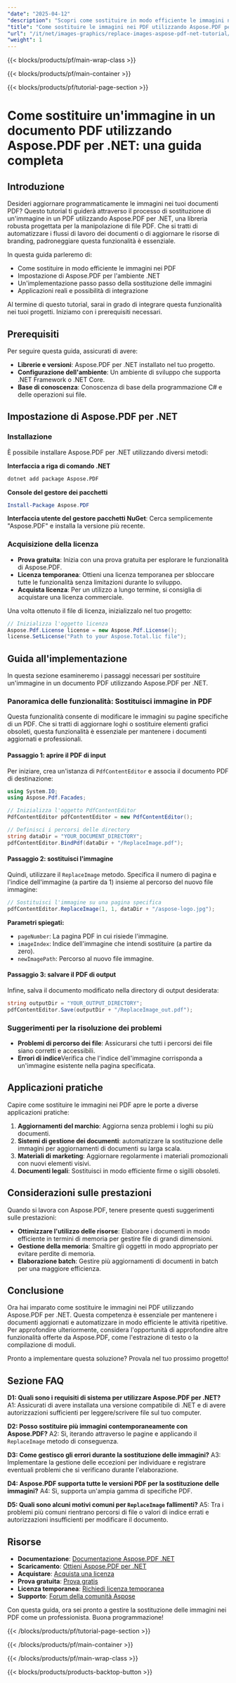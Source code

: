 ```yaml
---
"date": "2025-04-12"
"description": "Scopri come sostituire in modo efficiente le immagini nei documenti PDF utilizzando Aspose.PDF per .NET. Questa guida completa illustra la configurazione, l'implementazione e le applicazioni pratiche."
"title": "Come sostituire le immagini nei PDF utilizzando Aspose.PDF per .NET&#58; una guida completa"
"url": "/it/net/images-graphics/replace-images-aspose-pdf-net-tutorial/"
"weight": 1
---
```


{{< blocks/products/pf/main-wrap-class >}}

{{< blocks/products/pf/main-container >}}

{{< blocks/products/pf/tutorial-page-section >}}


# Come sostituire un'immagine in un documento PDF utilizzando Aspose.PDF per .NET: una guida completa

## Introduzione

Desideri aggiornare programmaticamente le immagini nei tuoi documenti PDF? Questo tutorial ti guiderà attraverso il processo di sostituzione di un'immagine in un PDF utilizzando Aspose.PDF per .NET, una libreria robusta progettata per la manipolazione di file PDF. Che si tratti di automatizzare i flussi di lavoro dei documenti o di aggiornare le risorse di branding, padroneggiare questa funzionalità è essenziale.

In questa guida parleremo di:
- Come sostituire in modo efficiente le immagini nei PDF
- Impostazione di Aspose.PDF per l'ambiente .NET
- Un'implementazione passo passo della sostituzione delle immagini
- Applicazioni reali e possibilità di integrazione

Al termine di questo tutorial, sarai in grado di integrare questa funzionalità nei tuoi progetti. Iniziamo con i prerequisiti necessari.

## Prerequisiti

Per seguire questa guida, assicurati di avere:
- **Librerie e versioni**: Aspose.PDF per .NET installato nel tuo progetto.
- **Configurazione dell'ambiente**: Un ambiente di sviluppo che supporta .NET Framework o .NET Core.
- **Base di conoscenza**: Conoscenza di base della programmazione C# e delle operazioni sui file.

## Impostazione di Aspose.PDF per .NET

### Installazione

È possibile installare Aspose.PDF per .NET utilizzando diversi metodi:

**Interfaccia a riga di comando .NET**
```bash
dotnet add package Aspose.PDF
```

**Console del gestore dei pacchetti**
```powershell
Install-Package Aspose.PDF
```

**Interfaccia utente del gestore pacchetti NuGet**: Cerca semplicemente "Aspose.PDF" e installa la versione più recente.

### Acquisizione della licenza
- **Prova gratuita**: Inizia con una prova gratuita per esplorare le funzionalità di Aspose.PDF.
- **Licenza temporanea**: Ottieni una licenza temporanea per sbloccare tutte le funzionalità senza limitazioni durante lo sviluppo.
- **Acquista licenza**: Per un utilizzo a lungo termine, si consiglia di acquistare una licenza commerciale. 

Una volta ottenuto il file di licenza, inizializzalo nel tuo progetto:
```csharp
// Inizializza l'oggetto licenza
Aspose.Pdf.License license = new Aspose.Pdf.License();
license.SetLicense("Path to your Aspose.Total.lic file");
```

## Guida all'implementazione

In questa sezione esamineremo i passaggi necessari per sostituire un'immagine in un documento PDF utilizzando Aspose.PDF per .NET.

### Panoramica delle funzionalità: Sostituisci immagine in PDF
Questa funzionalità consente di modificare le immagini su pagine specifiche di un PDF. Che si tratti di aggiornare loghi o sostituire elementi grafici obsoleti, questa funzionalità è essenziale per mantenere i documenti aggiornati e professionali.

#### Passaggio 1: aprire il PDF di input
Per iniziare, crea un'istanza di `PdfContentEditor` e associa il documento PDF di destinazione:
```csharp
using System.IO;
using Aspose.Pdf.Facades;

// Inizializza l'oggetto PdfContentEditor
PdfContentEditor pdfContentEditor = new PdfContentEditor();

// Definisci i percorsi delle directory
string dataDir = "YOUR_DOCUMENT_DIRECTORY";
pdfContentEditor.BindPdf(dataDir + "/ReplaceImage.pdf");
```
#### Passaggio 2: sostituisci l'immagine
Quindi, utilizzare il `ReplaceImage` metodo. Specifica il numero di pagina e l'indice dell'immagine (a partire da 1) insieme al percorso del nuovo file immagine:
```csharp
// Sostituisci l'immagine su una pagina specifica
pdfContentEditor.ReplaceImage(1, 1, dataDir + "/aspose-logo.jpg");
```
**Parametri spiegati:**
- `pageNumber`: La pagina PDF in cui risiede l'immagine.
- `imageIndex`: Indice dell'immagine che intendi sostituire (a partire da zero).
- `newImagePath`: Percorso al nuovo file immagine.

#### Passaggio 3: salvare il PDF di output
Infine, salva il documento modificato nella directory di output desiderata:
```csharp
string outputDir = "YOUR_OUTPUT_DIRECTORY";
pdfContentEditor.Save(outputDir + "/ReplaceImage_out.pdf");
```
### Suggerimenti per la risoluzione dei problemi
- **Problemi di percorso dei file**: Assicurarsi che tutti i percorsi dei file siano corretti e accessibili.
- **Errori di indice**Verifica che l'indice dell'immagine corrisponda a un'immagine esistente nella pagina specificata.

## Applicazioni pratiche
Capire come sostituire le immagini nei PDF apre le porte a diverse applicazioni pratiche:
1. **Aggiornamenti del marchio**: Aggiorna senza problemi i loghi su più documenti.
2. **Sistemi di gestione dei documenti**: automatizzare la sostituzione delle immagini per aggiornamenti di documenti su larga scala.
3. **Materiali di marketing**: Aggiornare regolarmente i materiali promozionali con nuovi elementi visivi.
4. **Documenti legali**: Sostituisci in modo efficiente firme o sigilli obsoleti.

## Considerazioni sulle prestazioni
Quando si lavora con Aspose.PDF, tenere presente questi suggerimenti sulle prestazioni:
- **Ottimizzare l'utilizzo delle risorse**: Elaborare i documenti in modo efficiente in termini di memoria per gestire file di grandi dimensioni.
- **Gestione della memoria**: Smaltire gli oggetti in modo appropriato per evitare perdite di memoria.
- **Elaborazione batch**: Gestire più aggiornamenti di documenti in batch per una maggiore efficienza.

## Conclusione
Ora hai imparato come sostituire le immagini nei PDF utilizzando Aspose.PDF per .NET. Questa competenza è essenziale per mantenere i documenti aggiornati e automatizzare in modo efficiente le attività ripetitive. Per approfondire ulteriormente, considera l'opportunità di approfondire altre funzionalità offerte da Aspose.PDF, come l'estrazione di testo o la compilazione di moduli.

Pronto a implementare questa soluzione? Provala nel tuo prossimo progetto!

## Sezione FAQ
**D1: Quali sono i requisiti di sistema per utilizzare Aspose.PDF per .NET?**
A1: Assicurati di avere installata una versione compatibile di .NET e di avere autorizzazioni sufficienti per leggere/scrivere file sul tuo computer.

**D2: Posso sostituire più immagini contemporaneamente con Aspose.PDF?**
A2: Sì, iterando attraverso le pagine e applicando il `ReplaceImage` metodo di conseguenza.

**D3: Come gestisco gli errori durante la sostituzione delle immagini?**
A3: Implementare la gestione delle eccezioni per individuare e registrare eventuali problemi che si verificano durante l'elaborazione.

**D4: Aspose.PDF supporta tutte le versioni PDF per la sostituzione delle immagini?**
A4: Sì, supporta un'ampia gamma di specifiche PDF.

**D5: Quali sono alcuni motivi comuni per `ReplaceImage` fallimenti?**
A5: Tra i problemi più comuni rientrano percorsi di file o valori di indice errati e autorizzazioni insufficienti per modificare il documento.

## Risorse
- **Documentazione**: [Documentazione Aspose.PDF .NET](https://reference.aspose.com/pdf/net/)
- **Scaricamento**: [Ottieni Aspose.PDF per .NET](https://releases.aspose.com/pdf/net/)
- **Acquistare**: [Acquista una licenza](https://purchase.aspose.com/buy)
- **Prova gratuita**: [Prova gratis](https://releases.aspose.com/pdf/net/)
- **Licenza temporanea**: [Richiedi licenza temporanea](https://purchase.aspose.com/temporary-license/)
- **Supporto**: [Forum della comunità Aspose](https://forum.aspose.com/c/pdf/10)

Con questa guida, ora sei pronto a gestire la sostituzione delle immagini nei PDF come un professionista. Buona programmazione!


{{< /blocks/products/pf/tutorial-page-section >}}

{{< /blocks/products/pf/main-container >}}

{{< /blocks/products/pf/main-wrap-class >}}

{{< blocks/products/products-backtop-button >}}